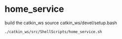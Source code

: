 # home_service
build the catkin_ws
source catkin_ws/devel/setup.bash
 
```
./catkin_ws/src/ShellScripts/home_service.sh 

```
